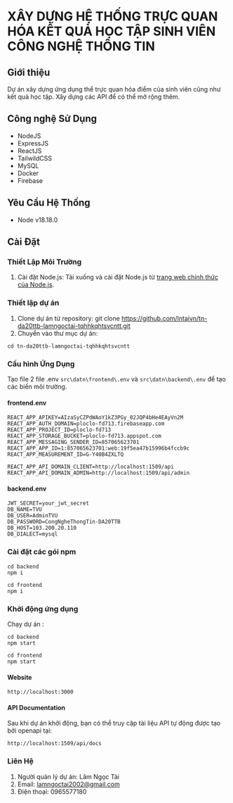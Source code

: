 # XÂY DỰNG HỆ THỐNG TRỰC QUAN HÓA KẾT QUẢ HỌC TẬP SINH VIÊN CÔNG NGHỆ THÔNG TIN


## Giới thiệu
Dự án xây dựng ứng dụng thể trực quan hóa điểm của sinh viên cũng như kết quả học tập. Xây dựng các API để có thể mở rộng thêm.

## Công nghệ Sử Dụng
- NodeJS
- ExpressJS
- ReactJS
- TailwildCSS
- MySQL
- Docker
- Firebase

## Yêu Cầu Hệ Thống
- Node v18.18.0
## Cài Đặt

### Thiết Lập Môi Trường
1. Cài đặt Node.js: Tải xuống và cài đặt Node.js từ [trang web chính thức của Node.js](https://nodejs.org/en/download/).

### Thiết lập dự án
1. Clone dự án từ repository:
   git clone https://github.com/lntaivn/tn-da20ttb-lamngoctai-tqhhkqhtsvcntt.git
2. Chuyển vào thư mục dự án:
```
cd tn-da20ttb-lamngoctai-tqhhkqhtsvcntt
```
### Cấu hình Ứng Dụng
Tạo file 2 file .env `src\datn\frontend\.env` và `src\datn\backend\.env` để tạo các biến môi trường.

#### frontend\.env
```properties
REACT_APP_APIKEY=AIzaSyCZPdWAoY1kZ3PGy_02JQP4bHe4EAyVn2M
REACT_APP_AUTH_DOMAIN=ploclo-fd713.firebaseapp.com
REACT_APP_PROJECT_ID=ploclo-fd713
REACT_APP_STORAGE_BUCKET=ploclo-fd713.appspot.com
REACT_APP_MESSAGING_SENDER_ID=857065623701
REACT_APP_APP_ID=1:857065623701:web:19f5ea47b15996b4fccb9c
REACT_APP_MEASUREMENT_ID=G-Y40B4ZXLTQ

REACT_APP_API_DOMAIN_CLIENT=http://localhost:1509/api
REACT_APP_API_DOMAIN_ADMIN=http://localhost:1509/api/admin
```

#### backend\.env
```properties
JWT_SECRET=your_jwt_secret
DB_NAME=TVU
DB_USER=AdminTVU
DB_PASSWORD=CongNgheThongTin-DA20TTB
DB_HOST=103.200.20.110
DB_DIALECT=mysql
```

### Cài đặt các gói npm 
```
cd backend
npm i 
```
```
cd frontend
npm i
```

### Khởi động ứng dụng
Chạy dự án :
```
cd backend
npm start
```
```
cd frontend
npm start
```
#### Website
```
http://localhost:3000
```

#### API Documentation
Sau khi dự án khởi động, bạn có thể truy cập tài liệu API tự động được tạo bởi openapi tại:
```
http://localhost:1509/api/docs
```
### Liên Hệ
1. Người quản lý dự án: Lâm Ngọc Tài
2. Email: lamngoctai2002@gmail.com
3. Điện thoại: 0965577180

